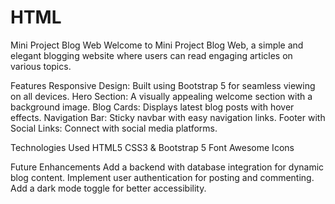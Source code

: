 # HTML

Mini Project Blog Web
Welcome to Mini Project Blog Web, a simple and elegant blogging website where users can read engaging articles on various topics.

Features
  Responsive Design: Built using Bootstrap 5 for seamless viewing on all devices.
  Hero Section: A visually appealing welcome section with a background image.
  Blog Cards: Displays latest blog posts with hover effects.
  Navigation Bar: Sticky navbar with easy navigation links.
  Footer with Social Links: Connect with social media platforms.
  
Technologies Used
  HTML5
  CSS3 & Bootstrap 5
  Font Awesome Icons

Future Enhancements
  Add a backend with database integration for dynamic blog content.
  Implement user authentication for posting and commenting.
  Add a dark mode toggle for better accessibility.
  

